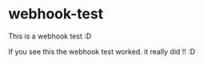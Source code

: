 # webhook-test
This is a webhook test :D

If you see this the webhook test worked. it really did !! :D
